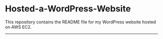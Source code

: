 # Hosted-a-WordPress-Website
This repository contains the README file for my WordPress website hosted on AWS EC2.

---


